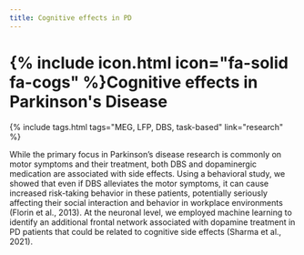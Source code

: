 ```yaml
---
title: Cognitive effects in PD
---
```

# {% include icon.html icon="fa-solid fa-cogs" %}Cognitive effects in Parkinson's Disease

{% include tags.html tags="MEG, LFP, DBS, task-based" link="research" %}

<!-- Figures -->

While the primary focus in Parkinson’s disease research is commonly on motor symptoms and their treatment, both DBS and dopaminergic medication are associated with side effects. Using a behavioral study, we showed that even if DBS alleviates the motor symptoms, it can cause increased risk-taking behavior in these patients, potentially seriously affecting their social interaction and behavior in workplace environments (Florin et al., 2013). At the neuronal level, we employed machine learning to identify an additional frontal network associated with dopamine treatment in PD patients that could be related to cognitive side effects (Sharma et al., 2021).

<!-- Citations -->